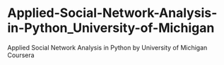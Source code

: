 # Applied-Social-Network-Analysis-in-Python_University-of-Michigan
Applied Social Network Analysis in Python by University of Michigan Coursera
